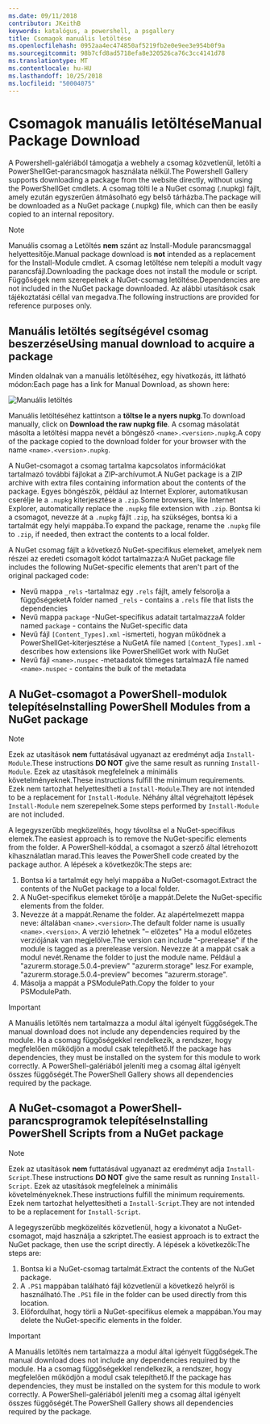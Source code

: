 ```yaml
---
ms.date: 09/11/2018
contributor: JKeithB
keywords: katalógus, a powershell, a psgallery
title: Csomagok manuális letöltése
ms.openlocfilehash: 0952aa4ec474850af5219fb2e0e9ee3e954b0f9a
ms.sourcegitcommit: 98b7cfd8ad5718efa8e320526ca76c3cc4141d78
ms.translationtype: MT
ms.contentlocale: hu-HU
ms.lasthandoff: 10/25/2018
ms.locfileid: "50004075"
---
```

# <a name="manual-package-download"></a><span data-ttu-id="48f65-103">Csomagok manuális letöltése</span><span class="sxs-lookup"><span data-stu-id="48f65-103">Manual Package Download</span></span>

<span data-ttu-id="48f65-104">A Powershell-galériából támogatja a webhely a csomag közvetlenül, letölti a PowerShellGet-parancsmagok használata nélkül.</span><span class="sxs-lookup"><span data-stu-id="48f65-104">The Powershell Gallery supports downloading a package from the website directly, without using the PowerShellGet cmdlets.</span></span> <span data-ttu-id="48f65-105">A csomag tölti le a NuGet csomag (.nupkg) fájlt, amely ezután egyszerűen átmásolható egy belső tárházba.</span><span class="sxs-lookup"><span data-stu-id="48f65-105">The package will be downloaded as a NuGet package (.nupkg) file, which can then be easily copied to an internal repository.</span></span>

> [!NOTE]
> <span data-ttu-id="48f65-106">Manuális csomag a Letöltés **nem** szánt az Install-Module parancsmaggal helyettesítője.</span><span class="sxs-lookup"><span data-stu-id="48f65-106">Manual package download is **not** intended as a replacement for the Install-Module cmdlet.</span></span>
> <span data-ttu-id="48f65-107">A csomag letöltése nem telepíti a modult vagy parancsfájl.</span><span class="sxs-lookup"><span data-stu-id="48f65-107">Downloading the package does not install the module or script.</span></span> <span data-ttu-id="48f65-108">Függőségek nem szerepelnek a NuGet-csomag letöltése.</span><span class="sxs-lookup"><span data-stu-id="48f65-108">Dependencies are not included in the NuGet package downloaded.</span></span> <span data-ttu-id="48f65-109">Az alábbi utasítások csak tájékoztatási céllal van megadva.</span><span class="sxs-lookup"><span data-stu-id="48f65-109">The following instructions are provided for reference purposes only.</span></span>

## <a name="using-manual-download-to-acquire-a-package"></a><span data-ttu-id="48f65-110">Manuális letöltés segítségével csomag beszerzése</span><span class="sxs-lookup"><span data-stu-id="48f65-110">Using manual download to acquire a package</span></span>

<span data-ttu-id="48f65-111">Minden oldalnak van a manuális letöltéséhez, egy hivatkozás, itt látható módon:</span><span class="sxs-lookup"><span data-stu-id="48f65-111">Each page has a link for Manual Download, as shown here:</span></span>

![Manuális letöltés](../../Images/packagedisplaypagewithpseditions.png)

<span data-ttu-id="48f65-113">Manuális letöltéséhez kattintson a **töltse le a nyers nupkg**.</span><span class="sxs-lookup"><span data-stu-id="48f65-113">To download manually, click on **Download the raw nupkg file**.</span></span> <span data-ttu-id="48f65-114">A csomag másolatát másolta a letöltési mappa nevét a böngésző `<name>.<version>.nupkg`.</span><span class="sxs-lookup"><span data-stu-id="48f65-114">A copy of the package copied to the download folder for your browser with the name `<name>.<version>.nupkg`.</span></span>

<span data-ttu-id="48f65-115">A NuGet-csomagot a csomag tartalma kapcsolatos információkat tartalmazó további fájlokat a ZIP-archívumot.</span><span class="sxs-lookup"><span data-stu-id="48f65-115">A NuGet package is a ZIP archive with extra files containing information about the contents of the package.</span></span> <span data-ttu-id="48f65-116">Egyes böngészők, például az Internet Explorer, automatikusan cserélje le a `.nupkg` kiterjesztése a `.zip`.</span><span class="sxs-lookup"><span data-stu-id="48f65-116">Some browsers, like Internet Explorer, automatically replace the `.nupkg` file extension with `.zip`.</span></span> <span data-ttu-id="48f65-117">Bontsa ki a csomagot, nevezze át a `.nupkg` fájlt `.zip`, ha szükséges, bontsa ki a tartalmát egy helyi mappába.</span><span class="sxs-lookup"><span data-stu-id="48f65-117">To expand the package, rename the `.nupkg` file to `.zip`, if needed, then extract the contents to a local folder.</span></span>

<span data-ttu-id="48f65-118">A NuGet csomag fájlt a következő NuGet-specifikus elemeket, amelyek nem részei az eredeti csomagolt kódot tartalmazza:</span><span class="sxs-lookup"><span data-stu-id="48f65-118">A NuGet package file includes the following NuGet-specific elements that aren't part of the original packaged code:</span></span>

- <span data-ttu-id="48f65-119">Nevű mappa `_rels` -tartalmaz egy `.rels` fájlt, amely felsorolja a függőségeket</span><span class="sxs-lookup"><span data-stu-id="48f65-119">A folder named `_rels` - contains a `.rels` file that lists the dependencies</span></span>
- <span data-ttu-id="48f65-120">Nevű mappa `package` -NuGet-specifikus adatait tartalmazza</span><span class="sxs-lookup"><span data-stu-id="48f65-120">A folder named `package` - contains the NuGet-specific data</span></span>
- <span data-ttu-id="48f65-121">Nevű fájl `[Content_Types].xml` -ismerteti, hogyan működnek a PowerShellGet-kiterjesztése a NuGet</span><span class="sxs-lookup"><span data-stu-id="48f65-121">A file named `[Content_Types].xml` - describes how extensions like PowerShellGet work with NuGet</span></span>
- <span data-ttu-id="48f65-122">Nevű fájl `<name>.nuspec` -metaadatok tömeges tartalmaz</span><span class="sxs-lookup"><span data-stu-id="48f65-122">A file named `<name>.nuspec` - contains the bulk of the metadata</span></span>

## <a name="installing-powershell-modules-from-a-nuget-package"></a><span data-ttu-id="48f65-123">A NuGet-csomagot a PowerShell-modulok telepítése</span><span class="sxs-lookup"><span data-stu-id="48f65-123">Installing PowerShell Modules from a NuGet package</span></span>

> [!NOTE]
> <span data-ttu-id="48f65-124">Ezek az utasítások **nem** futtatásával ugyanazt az eredményt adja `Install-Module`.</span><span class="sxs-lookup"><span data-stu-id="48f65-124">These instructions **DO NOT** give the same result as running `Install-Module`.</span></span> <span data-ttu-id="48f65-125">Ezek az utasítások megfelelnek a minimális követelményeknek.</span><span class="sxs-lookup"><span data-stu-id="48f65-125">These instructions fulfill the minimum requirements.</span></span> <span data-ttu-id="48f65-126">Ezek nem tartozhat helyettesítheti a `Install-Module`.</span><span class="sxs-lookup"><span data-stu-id="48f65-126">They are not intended to be a replacement for `Install-Module`.</span></span> <span data-ttu-id="48f65-127">Néhány által végrehajtott lépések `Install-Module` nem szerepelnek.</span><span class="sxs-lookup"><span data-stu-id="48f65-127">Some steps performed by `Install-Module` are not included.</span></span>

<span data-ttu-id="48f65-128">A legegyszerűbb megközelítés, hogy távolítsa el a NuGet-specifikus elemek.</span><span class="sxs-lookup"><span data-stu-id="48f65-128">The easiest approach is to remove the NuGet-specific elements from the folder.</span></span> <span data-ttu-id="48f65-129">A PowerShell-kóddal, a csomagot a szerző által létrehozott kihasználatlan marad.</span><span class="sxs-lookup"><span data-stu-id="48f65-129">This leaves the PowerShell code created by the package author.</span></span> <span data-ttu-id="48f65-130">A lépések a következők:</span><span class="sxs-lookup"><span data-stu-id="48f65-130">The steps are:</span></span>

1. <span data-ttu-id="48f65-131">Bontsa ki a tartalmát egy helyi mappába a NuGet-csomagot.</span><span class="sxs-lookup"><span data-stu-id="48f65-131">Extract the contents of the NuGet package to a local folder.</span></span>
2. <span data-ttu-id="48f65-132">A NuGet-specifikus elemeket törölje a mappát.</span><span class="sxs-lookup"><span data-stu-id="48f65-132">Delete the NuGet-specific elements from the folder.</span></span>
3. <span data-ttu-id="48f65-133">Nevezze át a mappát.</span><span class="sxs-lookup"><span data-stu-id="48f65-133">Rename the folder.</span></span> <span data-ttu-id="48f65-134">Az alapértelmezett mappa neve: általában `<name>.<version>`.</span><span class="sxs-lookup"><span data-stu-id="48f65-134">The default folder name is usually `<name>.<version>`.</span></span> <span data-ttu-id="48f65-135">A verzió lehetnek "– előzetes" Ha a modul előzetes verziójának van megjelölve.</span><span class="sxs-lookup"><span data-stu-id="48f65-135">The version can include "-prerelease" if the module is tagged as a prerelease version.</span></span> <span data-ttu-id="48f65-136">Nevezze át a mappát csak a modul nevét.</span><span class="sxs-lookup"><span data-stu-id="48f65-136">Rename the folder to just the module name.</span></span> <span data-ttu-id="48f65-137">Például a "azurerm.storage.5.0.4-preview" "azurerm.storage" lesz.</span><span class="sxs-lookup"><span data-stu-id="48f65-137">For example, "azurerm.storage.5.0.4-preview" becomes "azurerm.storage".</span></span>
4. <span data-ttu-id="48f65-138">Másolja a mappát a PSModulePath.</span><span class="sxs-lookup"><span data-stu-id="48f65-138">Copy the folder to your PSModulePath.</span></span>

> [!IMPORTANT]
> <span data-ttu-id="48f65-139">A Manuális letöltés nem tartalmazza a modul által igényelt függőségek.</span><span class="sxs-lookup"><span data-stu-id="48f65-139">The manual download does not include any dependencies required by the module.</span></span> <span data-ttu-id="48f65-140">Ha a csomag függőségekkel rendelkezik, a rendszer, hogy megfelelően működjön a modul csak telepíthető.</span><span class="sxs-lookup"><span data-stu-id="48f65-140">If the package has dependencies, they must be installed on the system for this module to work correctly.</span></span> <span data-ttu-id="48f65-141">A PowerShell-galériából jeleníti meg a csomag által igényelt összes függőségét.</span><span class="sxs-lookup"><span data-stu-id="48f65-141">The PowerShell Gallery shows all dependencies required by the package.</span></span>

## <a name="installing-powershell-scripts-from-a-nuget-package"></a><span data-ttu-id="48f65-142">A NuGet-csomagot a PowerShell-parancsprogramok telepítése</span><span class="sxs-lookup"><span data-stu-id="48f65-142">Installing PowerShell Scripts from a NuGet package</span></span>

> [!NOTE]
> <span data-ttu-id="48f65-143">Ezek az utasítások **nem** futtatásával ugyanazt az eredményt adja `Install-Script`.</span><span class="sxs-lookup"><span data-stu-id="48f65-143">These instructions **DO NOT** give the same result as running `Install-Script`.</span></span> <span data-ttu-id="48f65-144">Ezek az utasítások megfelelnek a minimális követelményeknek.</span><span class="sxs-lookup"><span data-stu-id="48f65-144">These instructions fulfill the minimum requirements.</span></span> <span data-ttu-id="48f65-145">Ezek nem tartozhat helyettesítheti a `Install-Script`.</span><span class="sxs-lookup"><span data-stu-id="48f65-145">They are not intended to be a replacement for `Install-Script`.</span></span>

<span data-ttu-id="48f65-146">A legegyszerűbb megközelítés közvetlenül, hogy a kivonatot a NuGet-csomagot, majd használja a szkriptet.</span><span class="sxs-lookup"><span data-stu-id="48f65-146">The easiest approach is to extract the NuGet package, then use the script directly.</span></span> <span data-ttu-id="48f65-147">A lépések a következők:</span><span class="sxs-lookup"><span data-stu-id="48f65-147">The steps are:</span></span>

1. <span data-ttu-id="48f65-148">Bontsa ki a NuGet-csomag tartalmát.</span><span class="sxs-lookup"><span data-stu-id="48f65-148">Extract the contents of the NuGet package.</span></span>
2. <span data-ttu-id="48f65-149">A `.PS1` mappában található fájl közvetlenül a következő helyről is használható.</span><span class="sxs-lookup"><span data-stu-id="48f65-149">The `.PS1` file in the folder can be used directly from this location.</span></span>
3. <span data-ttu-id="48f65-150">Előfordulhat, hogy törli a NuGet-specifikus elemek a mappában.</span><span class="sxs-lookup"><span data-stu-id="48f65-150">You may delete the NuGet-specific elements in the folder.</span></span>

> [!IMPORTANT]
> <span data-ttu-id="48f65-151">A Manuális letöltés nem tartalmazza a modul által igényelt függőségek.</span><span class="sxs-lookup"><span data-stu-id="48f65-151">The manual download does not include any dependencies required by the module.</span></span> <span data-ttu-id="48f65-152">Ha a csomag függőségekkel rendelkezik, a rendszer, hogy megfelelően működjön a modul csak telepíthető.</span><span class="sxs-lookup"><span data-stu-id="48f65-152">If the package has dependencies, they must be installed on the system for this module to work correctly.</span></span> <span data-ttu-id="48f65-153">A PowerShell-galériából jeleníti meg a csomag által igényelt összes függőségét.</span><span class="sxs-lookup"><span data-stu-id="48f65-153">The PowerShell Gallery shows all dependencies required by the package.</span></span>
